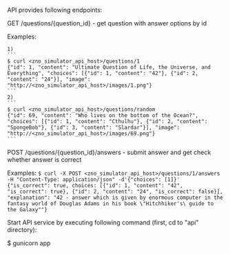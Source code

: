 API provides following endpoints:

GET /questions/{question_id} - get question with answer options by id

Examples:

    1)
    ```
    $ curl <zno_simulator_api_host>/questions/1
    {"id": 1, "content": "Ultimate Question of Life, the Universe, and Everything", "choices": [{"id": 1, "content": "42"}, {"id": 2, "content": "24"}], "image": "http://<zno_simulator_api_host>/images/1.png"}
    ```
    2)
    ```
    $ curl <zno_simulator_api_host>/questions/random
    {"id": 69, "content": "Who lives on the bottom of the Ocean?", "choices": [{"id": 1, "content": "Cthulhu"}, {"id": 2, "content": "SpongeBob"}, {"id": 3, "content": "Slardar"}], "image": "http://<zno_simulator_api_host>/images/69.png"}
    ```

POST /questions/{question_id}/answers - submit answer and get check whether answer is correct

Examples:
    ```
    $ curl -X POST <zno_simulator_api_host>/questions/1/answers -H "Content-Type: application/json" -d'{"choices": [1]}'
    {"is_correct": true, choices: [{"id": 1, "content": "42", "is_correct": true}, {"id": 2, "content": "24", "is_correct": false}], "explanation": "42 - answer which is given by enormous computer in the fantasy world of Douglas Adams in his book \"Hitchhiker's\ guide to the Galaxy""}
    ```

Start API service by executing following command (first, cd to "api" directory):

$ gunicorn app
